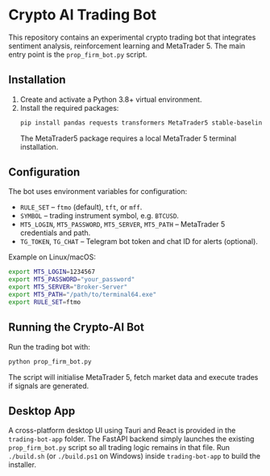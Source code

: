 # Crypto AI Trading Bot

This repository contains an experimental crypto trading bot that integrates sentiment analysis,
reinforcement learning and MetaTrader 5. The main entry point is the `prop_firm_bot.py` script.

## Installation

1. Create and activate a Python 3.8+ virtual environment.
2. Install the required packages:
   ```bash
   pip install pandas requests transformers MetaTrader5 stable-baselines3 gym
   ```
   The MetaTrader5 package requires a local MetaTrader 5 terminal installation.

## Configuration

The bot uses environment variables for configuration:

- `RULE_SET` &ndash; `ftmo` (default), `tft`, or `mff`.
- `SYMBOL` &ndash; trading instrument symbol, e.g. `BTCUSD`.
- `MT5_LOGIN`, `MT5_PASSWORD`, `MT5_SERVER`, `MT5_PATH` &ndash; MetaTrader 5 credentials and path.
- `TG_TOKEN`, `TG_CHAT` &ndash; Telegram bot token and chat ID for alerts (optional).

Example on Linux/macOS:
```bash
export MT5_LOGIN=1234567
export MT5_PASSWORD="your_password"
export MT5_SERVER="Broker-Server"
export MT5_PATH="/path/to/terminal64.exe"
export RULE_SET=ftmo
```

## Running the Crypto-AI Bot

Run the trading bot with:
```bash
python prop_firm_bot.py
```
The script will initialise MetaTrader 5, fetch market data and execute trades if signals are generated.

## Desktop App

A cross-platform desktop UI using Tauri and React is provided in the `trading-bot-app` folder.  The FastAPI backend simply launches the existing `prop_firm_bot.py` script so all trading logic remains in that file.  Run `./build.sh` (or `./build.ps1` on Windows) inside `trading-bot-app` to build the installer.
